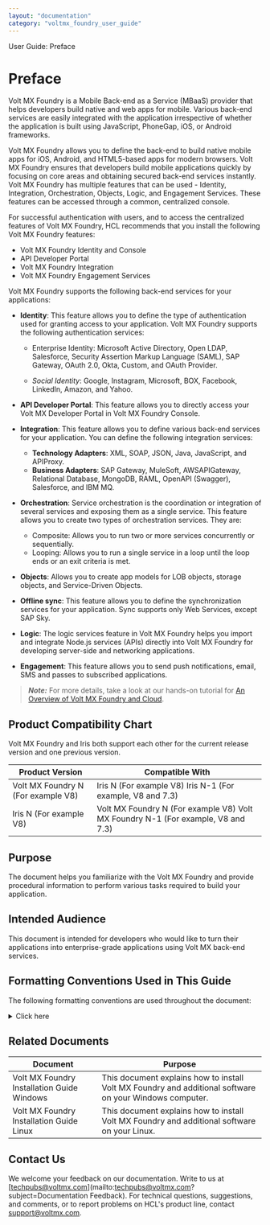 ```yaml
---
layout: "documentation"
category: "voltmx_foundry_user_guide"
---
```

                               

User Guide: Preface

Preface
=======

Volt MX Foundry is a Mobile Back-end as a Service (MBaaS) provider that helps developers build native and web apps for mobile. Various back-end services are easily integrated with the application irrespective of whether the application is built using JavaScript, PhoneGap, iOS, or Android frameworks.

Volt MX Foundry allows you to define the back-end to build native mobile apps for iOS, Android, and HTML5-based apps for modern browsers. Volt MX Foundry ensures that developers build mobile applications quickly by focusing on core areas and obtaining secured back-end services instantly. Volt MX Foundry has multiple features that can be used - Identity, Integration, Orchestration, Objects, Logic, and Engagement Services. These features can be accessed through a common, centralized console.

For successful authentication with users, and to access the centralized features of Volt MX Foundry, HCL recommends that you install the following Volt MX Foundry features:

*   Volt MX Foundry Identity and Console
*   API Developer Portal
*   Volt MX Foundry Integration
*   Volt MX Foundry Engagement Services

Volt MX Foundry supports the following back-end services for your applications:

*   **Identity**: This feature allows you to define the type of authentication used for granting access to your application. Volt MX Foundry supports the following authentication services:
    
    *   Enterprise Identity: Microsoft Active Directory, Open LDAP, Salesforce, Security Assertion Markup Language (SAML), SAP Gateway, OAuth 2.0, Okta, Custom, and OAuth Provider.
    
    *   _Social Identity_: Google, Instagram, Microsoft, BOX, Facebook, LinkedIn, Amazon, and Yahoo.
*   **API Developer Portal**: This feature allows you to directly access your Volt MX Developer Portal in Volt MX Foundry Console.  
    
*   **Integration**: This feature allows you to define various back-end services for your application. You can define the following integration services:
    *   **Technology Adapters**: XML, SOAP, JSON, Java, JavaScript, and APIProxy.
    *   **Business Adapters**: SAP Gateway, MuleSoft, AWSAPIGateway, Relational Database, MongoDB, RAML, OpenAPI (Swagger), Salesforce, and IBM MQ.
*   **Orchestration**: Service orchestration is the coordination or integration of several services and exposing them as a single service. This feature allows you to create two types of orchestration services. They are:
    *   Composite: Allows you to run two or more services concurrently or sequentially.
    *   Looping: Allows you to run a single service in a loop until the loop ends or an exit criteria is met.
*   **Objects**: Allows you to create app models for LOB objects, storage objects, and Service-Driven Objects.
*   **Offline sync**: This feature allows you to define the synchronization services for your application. Sync supports only Web Services, except SAP Sky.
*   **Logic**: The logic services feature in Volt MX Foundry helps you import and integrate Node.js services (APIs) directly into Volt MX Foundry for developing server-side and networking applications.
*   **Engagement**: This feature allows you to send push notifications, email, SMS and passes to subscribed applications.

> **_Note:_** For more details, take a look at our hands-on tutorial for [An Overview of Volt MX Foundry and Cloud](https://youtu.be/1hTo5o7DCwo).

Product Compatibility Chart
---------------------------

Volt MX Foundry and Iris both support each other for the current release version and one previous version.

  
| Product Version | Compatible With |
| --- | --- |
| Volt MX Foundry N (For example V8) | Iris N (For example V8) Iris N-1 (For example, V8 and 7.3) |
| Iris N (For example V8) | Volt MX Foundry N (For example V8) Volt MX Foundry N-1 (For example, V8 and 7.3) |

Purpose
-------

The document helps you familiarize with the Volt MX Foundry and provide procedural information to perform various tasks required to build your application.

Intended Audience
-----------------

This document is intended for developers who would like to turn their applications into enterprise-grade applications using Volt MX back-end services.

Formatting Conventions Used in This Guide
-----------------------------------------

The following formatting conventions are used throughout the document:


<details close markdown="block"><summary>Click here</summary>


| Conventions | Explanation |
| --- | --- |
| Monospace | &#8226; User input text, system prompts, and responses <br><br> &#8226; File path <br><br> &#8226; Commands Program code <br><br> &#8226; File names |
| _Italic_ | &#8226; Emphasis <br><br> &#8226; Names of books and documents <br><br> &#8226; New terminology |
| **Bold** | &#8226; Windows <br><br> &#8226; Menus <br><br> &#8226; Buttons <br><br> &#8226; Icons <br><br>&#8226; Fields <br><br> &#8226; Tabs <br><br> &#8226; Folders |
| [URL](http://a/) | Active link to a URL. |
| **_Note:_**  | Provides helpful hints or additional information. |
| **_Important:_**   | Highlights actions or information that might cause problems to systems or data |

</details>

Related Documents
-----------------

  
| Document | Purpose |
| --- | --- |
| Volt MX Foundry Installation Guide Windows | This document explains how to install Volt MX Foundry and additional software on your Windows computer. |
| Volt MX Foundry Installation Guide Linux | This document explains how to install Volt MX Foundry and additional software on your Linux. |

Contact Us
----------

We welcome your feedback on our documentation. Write to us at [techpubs@voltmx.com](mailto:techpubs@voltmx.com?subject=Documentation Feedback). For technical questions, suggestions, and comments, or to report problems on HCL's product line, contact [support@voltmx.com](mailto:support@voltmx.com).
